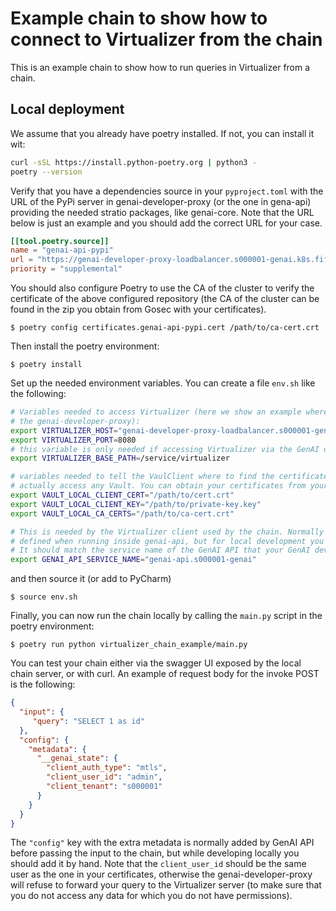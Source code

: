 # Example chain to show how to connect to Virtualizer from the chain

This is an example chain to show how to run queries in Virtualizer from a chain.

## Local deployment

We assume that you already have poetry installed. If not, you can install it wit:
```bash
curl -sSL https://install.python-poetry.org | python3 -
poetry --version
```

Verify that you have a dependencies source in your `pyproject.toml` with the URL of the PyPi server in 
genai-developer-proxy (or the one in gena-api) providing the needed stratio packages, like genai-core. 
Note that the URL below is just an example and you should add the correct URL for your case.
```toml
[[tool.poetry.source]]
name = "genai-api-pypi"
url = "https://genai-developer-proxy-loadbalancer.s000001-genai.k8s.fifteen.labs.stratio.com:8080/v1/pypi/simple/"
priority = "supplemental"
```
You should also configure Poetry to use the CA of the cluster to verify the certificate of the
above configured repository (the CA of the cluster can be found in the zip you obtain from Gosec with your
certificates).

```
$ poetry config certificates.genai-api-pypi.cert /path/to/ca-cert.crt 
```

Then install the poetry environment:
```
$ poetry install
```

Set up the needed environment variables. You can create a file `env.sh` like the following:
```bash
# Variables needed to access Virtualizer (here we show an example where we access Virtualizer through 
# the genai-developer-proxy):
export VIRTUALIZER_HOST="genai-developer-proxy-loadbalancer.s000001-genai.k8s.fifteen.labs.stratio.com"
export VIRTUALIZER_PORT=8080
# this variable is only needed if accessing Virtualizer via the GenAI developer proxy
export VIRTUALIZER_BASE_PATH=/service/virtualizer

# variables needed to tell the VaulClient where to find the certificates so it does not need to
# actually access any Vault. You can obtain your certificates from your profile in Gosec
export VAULT_LOCAL_CLIENT_CERT="/path/to/cert.crt"
export VAULT_LOCAL_CLIENT_KEY="/path/to/private-key.key"
export VAULT_LOCAL_CA_CERTS="/path/to/ca-cert.crt"

# This is needed by the Virtualizer client used by the chain. Normally this variable is already
# defined when running inside genai-api, but for local development you need to provide it yourself.
# It should match the service name of the GenAI API that your GenAI developer proxy is configured to use
export GENAI_API_SERVICE_NAME="genai-api.s000001-genai"
```
and then source it (or add to PyCharm)
```
$ source env.sh
```

Finally, you can now run the chain locally by calling the `main.py` script in the poetry environment:
```
$ poetry run python virtualizer_chain_example/main.py
```

You can test your chain either via the swagger UI exposed by the local chain server, or with curl.
An example of request body for the invoke POST is the following:
```json
{
  "input": {
     "query": "SELECT 1 as id"
  },
  "config": {
    "metadata": {
      "__genai_state": {
        "client_auth_type": "mtls",
        "client_user_id": "admin",
        "client_tenant": "s000001"
      }
    }
  }
}
```
The `"config"` key with the extra metadata is normally added by GenAI API before passing the input to the chain,
but while developing locally you should add it by hand. Note that the `client_user_id` should be the same user
as the one in your certificates, otherwise the genai-developer-proxy will refuse to forward your query to the
Virtualizer server (to make sure that you do not access any data for which you do not have permissions).



